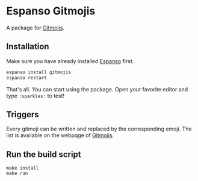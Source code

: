 # Espanso Gitmojis

A package for [Gitmojis](https://gitmoji.carloscuesta.me/).

## Installation

Make sure you have already installed [Espanso](https://espanso.org/install/) first.

```sh
espanso install gitmojis
espanso restart
```

That's all. You can start using the package. Open your favorite editor and type `:sparkles:` to test!

## Triggers

Every gitmoji can be written and replaced by the corresponding emoji. The list is available on the webpqge of [Gitmojis](https://gitmoji.carloscuesta.me/).

## Run the build script

```
make install
make run
```
